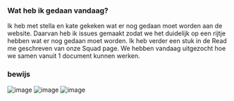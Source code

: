 ### Wat heb ik gedaan vandaag?

Ik heb met stella en kate gekeken wat er nog gedaan moet worden aan de website. Daarvan heb ik issues gemaakt zodat we het duidelijk op een rijtje hebben wat er nog gedaan moet worden. Ik heb verder een stuk in de Read me geschreven van onze Squad page. We hebben vandaag uitgezocht hoe we samen vanuit 1 document kunnen werken. 



### bewijs
![image](https://github.com/user-attachments/assets/73df34d0-1985-4dd9-948f-51c189a49d9e)
![image](https://github.com/user-attachments/assets/5d7b6339-6b7e-4733-bf51-6fa10c04b433)
![image](https://github.com/user-attachments/assets/8483c404-b54d-48c9-94e5-abaf766d6868)
